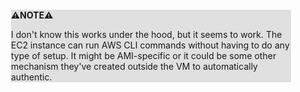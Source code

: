 <div style="margin:2em; background-color: #e0e0e0;">

<strong>⚠️NOTE️️️⚠️</strong>

I don't know this works under the hood, but it seems to work. The EC2 instance can run AWS CLI commands without having to do any type of setup. It might be AMI-specific or it could be some other mechanism they've created outside the VM to automatically authentic.
</div>

